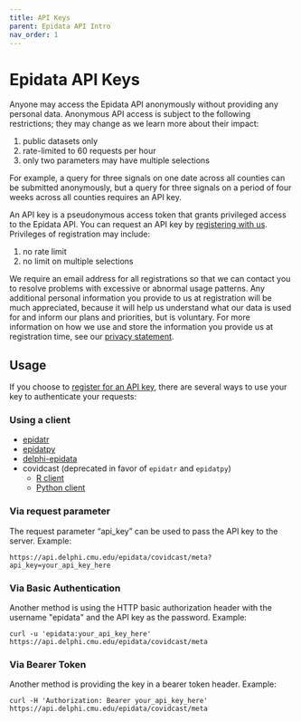 ```yaml
---
title: API Keys
parent: Epidata API Intro
nav_order: 1
---
```


# Epidata API Keys

Anyone may access the Epidata API anonymously without providing any personal
data. Anonymous API access is subject to the following restrictions; they may
change as we learn more about their impact:

1. public datasets only
1. rate-limited to 60 requests per hour
1. only two parameters may have multiple selections

For example, a query for three signals on one date across all counties can be
submitted anonymously, but a query for three signals on a period of four weeks
across all counties requires an API key.

An API key is a pseudonymous access token that grants privileged access to the
Epidata API. You can request an API key by
[registering with us](https://api.delphi.cmu.edu/epidata/admin/registration_form).
Privileges of registration may include:

1. no rate limit
1. no limit on multiple selections

We require an email address for all registrations so that we can contact you to
resolve problems with excessive or abnormal usage patterns. Any additional
personal information you provide to us at registration will be much appreciated,
because it will help us understand what our data is used for and inform our
plans and priorities, but is voluntary. For more information on how we use and
store the information you provide us at registration time, see our
[privacy statement](privacy_statement.md).

## Usage

If you choose to
[register for an API key](https://api.delphi.cmu.edu/epidata/admin/registration_form),
there are several ways to use your key to authenticate your requests:

### Using a client

* [epidatr](https://cmu-delphi.github.io/epidatr/#api-keys)
* [epidatpy](https://github.com/cmu-delphi/epidatpy/blob/dev/docs/index.rst#api-keys)
* [delphi-epidata](https://cmu-delphi.github.io/delphi-epidata/api/client_libraries.html)
* covidcast (deprecated in favor of `epidatr` and `epidatpy`)
  * [R client](https://cmu-delphi.github.io/covidcast/covidcastR/reference/covidcast_signal.html#api-keys-1)
  * [Python client](https://cmu-delphi.github.io/covidcast/covidcast-py/html/signals.html#covidcast.use_api_key)

### Via request parameter

The request parameter “api_key” can be used to pass the API key to the server.
Example:

    https://api.delphi.cmu.edu/epidata/covidcast/meta?api_key=your_api_key_here

### Via Basic Authentication

Another method is using the HTTP basic authorization header with the username
"epidata" and the API key as the password. Example:

```
curl -u 'epidata:your_api_key_here' https://api.delphi.cmu.edu/epidata/covidcast/meta
```

### Via Bearer Token

Another method is providing the key in a bearer token header. Example:

```
curl -H 'Authorization: Bearer your_api_key_here' https://api.delphi.cmu.edu/epidata/covidcast/meta
```
